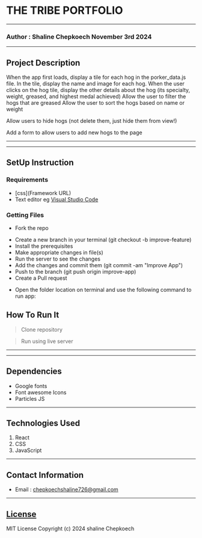 # THE TRIBE PORTFOLIO
*****
### Author : Shaline Chepkoech November 3rd 2024
****
## Project Description
When the app first loads, display a tile for each hog in the porker_data.js file. In the tile, display the name and image for each hog.
When the user clicks on the hog tile, display the other details about the hog (its specialty, weight, greased, and highest medal achieved)
Allow the user to filter the hogs that are greased
Allow the user to sort the hogs based on name or weight

 Allow users to hide hogs (not delete them, just hide them from view!)

 Add a form to allow users to add new hogs to the page
******

********
## SetUp Instruction
### Requirements
* [css](Framework URL)
* Text editor eg [Visual Studio Code](https://code.visualstudio.com/download)


### Getting Files
* Fork the repo
- Create a new branch in your terminal (git checkout -b improve-feature)
- Install the prerequisites
- Make appropriate changes in file(s)
- Run the server to see the changes
- Add the changes and commit them (git commit -am "Improve App")
- Push to the branch (git push origin improve-app)
- Create a Pull request
* Open the folder location on terminal and use the following command to run app:

## How To Run It
>  Clone repository

> Run using live server
*****
*****
## Dependencies
- Google fonts
- Font awesome Icons
- Particles JS
*****
## Technologies Used
1. React
2. CSS
3. JavaScript
*****
## Contact Information
* Email : chepkoechshaline726@gmail.com
*****
## [License](LICENSE)
MIT License
Copyright (c) 2024 shaline Chepkoech